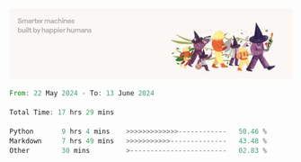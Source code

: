 <img src="https://github.com/drozdj/drozdj/blob/main/1716336391923.jpeg" alt="Credits to https://www.linkedin.com/in/villetuulos/">
<!--START_SECTION:waka-->

```rust
From: 22 May 2024 - To: 13 June 2024

Total Time: 17 hrs 29 mins

Python       9 hrs 4 mins    >>>>>>>>>>>>>------------   50.46 %
Markdown     7 hrs 49 mins   >>>>>>>>>>>--------------   43.48 %
Other        30 mins         >------------------------   02.83 %
```

<!--END_SECTION:waka-->
